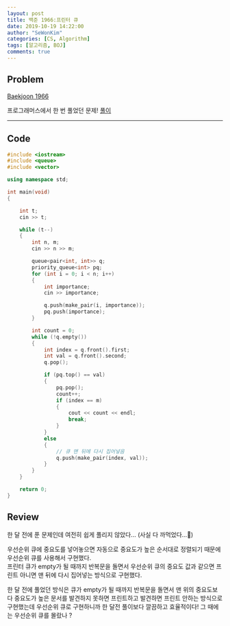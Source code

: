 ```yaml
---
layout: post
title: 백준 1966:프린터 큐
date: 2019-10-19 14:22:00
author: "SeWonKim"
categories: [CS, Algorithm]
tags: [알고리즘, BOJ]
comments: true
---
```


## Problem

[Baekjoon 1966](https://www.acmicpc.net/problem/1966)

프로그래머스에서 한 번 풀었던 문제! [풀이](https://sewonkimm.github.io/algorithm/2019/09/05/Printer.html) 


---

## Code

```cpp
#include <iostream>
#include <queue>
#include <vector>

using namespace std;

int main(void)
{

    int t;
    cin >> t;

    while (t--)
    {
        int n, m;
        cin >> n >> m;

        queue<pair<int, int>> q;
        priority_queue<int> pq;
        for (int i = 0; i < n; i++)
        {
            int importance;
            cin >> importance;

            q.push(make_pair(i, importance));
            pq.push(importance);
        }

        int count = 0;
        while (!q.empty())
        {
            int index = q.front().first;
            int val = q.front().second;
            q.pop();

            if (pq.top() == val)
            {
                pq.pop();
                count++;
                if (index == m)
                {
                    cout << count << endl;
                    break;
                }
            }
            else
            {
                // 큐 맨 뒤에 다시 집어넣음
                q.push(make_pair(index, val));
            }
        }
    }

    return 0;
}
```

## Review

한 달 전에 푼 문제인데 여전히 쉽게 풀리지 않았다... (사실 다 까먹었다...🤪)

우선순위 큐에 중요도를 넣어놓으면 자동으로 중요도가 높은 순서대로 정렬되기 때문에 우선순위 큐를 사용해서 구현했다.    
프린터 큐가 empty가 될 때까지 반복문을 돌면서 우선순위 큐의 중요도 값과 같으면 프린트 아니면 맨 뒤에 다시 집어넣는 방식으로 구현했다.

한 달 전에 풀었던 방식은 큐가 empty가 될 때까지 반복문을 돌면서 맨 위의 중요도보다 중요도가 높은 문서를 발견하지 못하면 프린트하고 발견하면 프린트 안하는 방식으로 구현했는데 우선순위 큐로 구현하니까 한 달전 풀이보다 깔끔하고 효율적이다! 그 때에는 우선순위 큐를 몰랐나 ?
